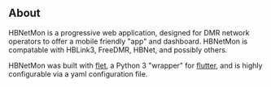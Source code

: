 ## About

HBNetMon is a progressive web application, designed for DMR network operators to offer a
 mobile friendly "app" and dashboard. HBNetMon is compatable with HBLink3, FreeDMR, HBNet, and possibly others.

HBNetMon was built with [flet](https://flet.dev), a Python 3 "wrapper" for [flutter](https://flutter.dev), and is highly
 configurable via a yaml configuration file.
